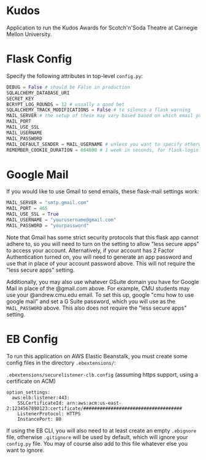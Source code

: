 # Kudos
Application to run the Kudos Awards for Scotch'n'Soda Theatre at Carnegie Mellon University.

# Flask Config
Specify the following attributes in top-level `config.py`:

```python
DEBUG = False # should be False in production
SQLALCHEMY_DATABASE_URI
SECRET_KEY
BCRYPT_LOG_ROUNDS = 12 # usually a good bet
SQLALCHEMY_TRACK_MODIFICATIONS = False # to silence a flask warning
MAIL_SERVER # the setup of these may vary based based on which email you use
MAIL_PORT
MAIL_USE_SSL
MAIL_USERNAME
MAIL_PASSWORD
MAIL_DEFAULT_SENDER = MAIL_USERNAME # unless you want to specify otherwise
REMEMBER_COOKIE_DURATION = 604800 # 1 week in seconds, for flask-login
```

# Google Mail

If you would like to use Gmail to send emails, these flask-mail settings work:

```python
MAIL_SERVER = "smtp.gmail.com"
MAIL_PORT = 465
MAIL_USE_SSL = True
MAIL_USERNAME = "yourusername@gmail.com"
MAIL_PASSWORD = "yourpassword"
```

Note that Gmail has some strict security protocols that this flask app cannot adhere to, so you will need to turn on the setting to allow "less secure apps" to access your account. Alternatively, if your account has 2 Factor Authentication turned on, you will need to generate an app password and use that in place of your account password above. This will not require the "less secure apps" setting.

Additionally, you may also use whatever GSuite domain you have for Google Mail in place of the @gmail.com above. For example, CMU students may use your @andrew.cmu.edu email. To set this up, google "cmu how to use google mail" and set a G Suite password, which you will use as the `MAIL_PASSWORD` above. This also does not require the "less secure apps" setting.

# EB Config

To run this application on AWS Elastic Beanstalk, you must create some config files in the directory `.ebextensions/`:

`.ebextensions/securelistener-clb.config` (assuming https support, using a certificate on ACM)
```
option_settings:
  aws:elb:listener:443:
    SSLCertificateId: arn:aws:acm:us-east-2:1234567890123:certificate/####################################
    ListenerProtocol: HTTPS
    InstancePort: 80
```

If using the EB CLI, you will also need to at least create an empty `.ebignore` file, otherwise `.gitignore` will be used by default, which will ignore your `config.py` file. You may of course also add to this file whatever else you want to ignore.
